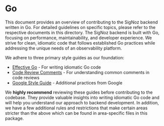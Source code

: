 # Go

This document provides an overview of contributing to the SigNoz backend written in Go. For detailed guidelines on specific topics, please refer to the respective documents in this directory. The SigNoz backend is built with Go, focusing on performance, maintainability, and developer experience. We strive for clean, idiomatic code that follows established Go practices while addressing the unique needs of an observability platform.

We adhere to three primary style guides as our foundation:

- [Effective Go](https://go.dev/doc/effective_go) - For writing idiomatic Go code
- [Code Review Comments](https://go.dev/wiki/CodeReviewComments) - For understanding common comments in code reviews
- [Google Style Guide](https://google.github.io/styleguide/go/) - Additional practices from Google

We **highly recommend** reviewing these guides before contributing to the codebase. They provide valuable insights into writing idiomatic Go code and will help you understand our approach to backend development. In addition, we have a few additional rules and restrictions that make certain areas stricter than the above which can be found in area-specific files in this package.
